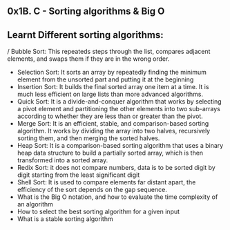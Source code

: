 ## 0x1B. C - Sorting algorithms & Big O
## Learnt Different sorting algorithms:
  / Bubble Sort: This repeateds steps through the list, compares adjacent elements, and swaps them if they are in the wrong order.
  - Selection Sort: It sorts an array by repeatedly finding the minimum element from the unsorted part and putting it at the beginning
  - Insertion Sort: It builds the final sorted array one item at a time. It is much less efficient on large lists than more advanced algorithms.
  - Quick Sort: It is a divide-and-conquer algorithm that works by selecting a pivot element and partitioning the other elements into two sub-arrays according to whether they are less than or greater than the pivot.
  - Merge Sort: It is an efficient, stable, and comparison-based sorting algorithm. It works by dividing the array into two halves, recursively sorting them, and then merging the sorted halves.
  - Heap Sort:  It is a comparison-based sorting algorithm that uses a binary heap data structure to build a partially sorted array, which is then transformed into a sorted array.
  - Redix Sort: it does not compare numbers, data is to be sorted digit by digit starting from the least significant digit
  - Shell Sort: It is used to compare elements far distant apart, the efficiency of the sort depends on the gap sequence.
- What is the Big O notation, and how to evaluate the time complexity of an algorithm
- How to select the best sorting algorithm for a given input
- What is a stable sorting algorithm
